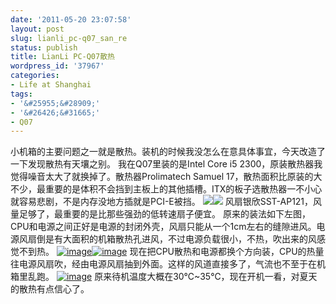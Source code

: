 ```yaml
---
date: '2011-05-20 23:07:58'
layout: post
slug: lianli_pc-q07_san_re
status: publish
title: LianLi PC-Q07散热
wordpress_id: '37967'
categories:
- Life at Shanghai
tags:
- '&#25955;&#28909;'
- '&#26426;&#31665;'
- Q07
---
```


小机箱的主要问题之一就是散热。装机的时候我没怎么在意具体事宜，今天改造了一下发现散热有天壤之别。  我在Q07里装的是Intel Core i5 2300，原装散热器我觉得噪音太大了就换掉了。散热器Prolimatech Samuel 17，散热面积比原装的大不少，最重要的是体积不会挡到主板上的其他插槽。ITX的板子选散热器一不小心就容易悲剧，不是内存没地方插就是PCI-E被挡。  ![](http://img02.taobaocdn.com/bao/uploaded/i2/T1cjXOXeJoXXaL4Kw4_052519.jpg_310x310.jpg)![](http://2f.zol-img.com.cn/product/46_280x210/113/ce5mCaQqHTa.jpg) 风扇银欣SST-AP121，风量足够了，最重要的是比那些强劲的低转速扇子便宜。  原来的装法如下左图，CPU和电源之间正好是电源的封闭外壳，风扇只能从一个1cm左右的缝隙进风。电源风扇倒是有大面积的机箱散热孔进风，不过电源负载很小，不热，吹出来的风感觉不到热。  [![image](http://qingpei.me/wordpress/wp-content/uploads/2011/04/image_thumb.png)](http://qingpei.me/wordpress/wp-content/uploads/2011/04/image.png)[![image](http://qingpei.me/wordpress/wp-content/uploads/2011/04/image_thumb1.png)](http://qingpei.me/wordpress/wp-content/uploads/2011/04/image1.png) 现在把CPU散热和电源都换个方向装，CPU的热量往电源风扇吹，经由电源风扇抽到外面。这样的风道直接多了，气流也不至于在机箱里乱跑。  [![image](http://qingpei.me/wordpress/wp-content/uploads/2011/04/image_thumb2.png)](http://qingpei.me/wordpress/wp-content/uploads/2011/04/image2.png) 原来待机温度大概在30℃~35℃，现在开机一看，对夏天的散热有点信心了。
